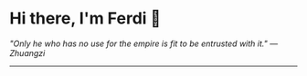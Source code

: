 <h1>Hi there, I'm Ferdi 👋</h1>

<p><em>
  "Only he who has no use for the empire is fit to be entrusted with it." — Zhuangzi
</em></p>

---
